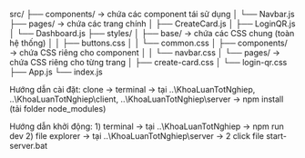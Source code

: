 src/
├── components/            → chứa các component tái sử dụng
│   └── Navbar.js
├── pages/                 → chứa các trang chính
│   ├── CreateCard.js
│   ├── LoginQR.js
│   └── Dashboard.js
├── styles/
│   ├── base/              → chứa các CSS chung (toàn hệ thống)
│   │   ├── buttons.css
│   │   └── common.css
│   ├── components/        → chứa CSS riêng cho component
│   │   └── navbar.css
│   └── pages/             → chứa CSS riêng cho từng trang
│       ├── create-card.css
│       └── login-qr.css
├── App.js
└── index.js

Hướng dẫn cài đặt: clone -> terminal -> tại ..\KhoaLuanTotNghiep, ..\KhoaLuanTotNghiep\client, ..\KhoaLuanTotNghiep\server -> npm install (tải folder node_modules)

Hướng dẫn khởi động:  1) terminal -> tại ..\KhoaLuanTotNghiep -> npm run dev 
                      2) file explorer -> tại ..\KhoaLuanTotNghiep\server -> 2 click file start-server.bat
